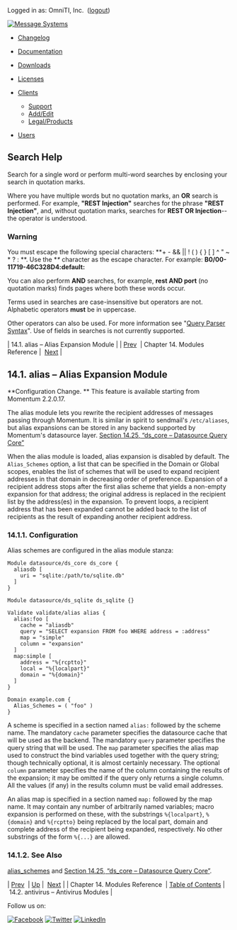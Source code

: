 Logged in as: OmniTI, Inc.  ([logout](https://support.messagesystems.com/logout.php))

[![Message Systems](https://support.messagesystems.com/images/ms-white205.png)](https://support.messagesystems.com/start.php) 

*   [Changelog](https://support.messagesystems.com/start.php?show=changelog)
*   [Documentation](https://support.messagesystems.com/docs/)
*   [Downloads](https://support.messagesystems.com/start.php)

*   [Licenses](https://support.messagesystems.com/license_summary.php)
*   <a href="">Clients</a>
    *   [Support](https://support.messagesystems.com/cs.php)
    *   [Add/Edit](https://support.messagesystems.com/edit_client.php)
    *   [Legal/Products](https://support.messagesystems.com/edit_products.php)
*   [Users](https://support.messagesystems.com/edit_customer.php)

## Search Help

Search for a single word or perform multi-word searches by enclosing your search in quotation marks.

Where you have multiple words but no quotation marks, an **OR** search is performed. For example, **"REST Injection"** searches for the phrase **"REST Injection"**, and, without quotation marks, searches for **REST OR Injection**--the operator is understood.

### Warning

You must escape the following special characters: **+ - && || ! ( ) { } [ ] ^ " ~ * ? : \**. Use the **\** character as the escape character. For example: **B0/00-11719-46C328D4\:default\:**

You can also perform **AND** searches, for example, **rest AND port** (no quotation marks) finds pages where both these words occur.

Terms used in searches are case-insensitive but operators are not. Alphabetic operators **must** be in uppercase.

Other operators can also be used. For more information see "[Query Parser Syntax](https://lucene.apache.org/core/old_versioned_docs/versions/3_0_0/queryparsersyntax.html)". Use of fields in searches is not currently supported.

| 14.1. alias – Alias Expansion Module |
| [Prev](modules.php)  | Chapter 14. Modules Reference |  [Next](modules.antivirus.php) |

## 14.1. alias – Alias Expansion Module

<a class="indexterm" name="idp10396928"></a>

**Configuration Change. ** This feature is available starting from Momentum 2.2.0.17.

The alias module lets you rewrite the recipient addresses of messages passing through Momentum. It is similar in spirit to sendmail's `/etc/aliases`, but alias expansions can be stored in any backend supported by Momentum's datasource layer. [Section 14.25, “ds_core – Datasource Query Core”](modules.ds_core.php "14.25. ds_core – Datasource Query Core")

When the alias module is loaded, alias expansion is disabled by default. The `Alias_Schemes` option, a list that can be specified in the Domain or Global scopes, enables the list of schemes that will be used to expand recipient addresses in that domain in decreasing order of preference. Expansion of a recipient address stops after the first alias scheme that yields a non-empty expansion for that address; the original address is replaced in the recipient list by the address(es) in the expansion. To prevent loops, a recipient address that has been expanded cannot be added back to the list of recipients as the result of expanding another recipient address.

### 14.1.1. Configuration

Alias schemes are configured in the alias module stanza:

```
Module datasource/ds_core ds_core {
  aliasdb [
    uri = "sqlite:/path/to/sqlite.db"
  ]
}

Module datasource/ds_sqlite ds_sqlite {}

Validate validate/alias alias {
  alias:foo [
    cache = "aliasdb"
    query = "SELECT expansion FROM foo WHERE address = :address"
    map = "simple"
    column = "expansion"
  ]
  map:simple [
    address = "%{rcptto}"
    local = "%{localpart}"
    domain = "%{domain}"
  ]
}

Domain example.com {
  Alias_Schemes = ( "foo" )
}
```

A scheme is specified in a section named `alias:` followed by the scheme name. The mandatory `cache` parameter specifies the datasource cache that will be used as the backend. The mandatory `query` parameter specifies the query string that will be used. The `map` parameter specifies the alias map used to construct the bind variables used together with the query string; though technically optional, it is almost certainly necessary. The optional `column` parameter specifies the name of the column containing the results of the expansion; it may be omitted if the query only returns a single column. All the values (if any) in the results column must be valid email addresses.

An alias map is specified in a section named `map:` followed by the map name. It may contain any number of arbitrarily named variables; macro expansion is performed on these, with the substrings `%{localpart}`, `%{domain}` and `%{rcptto}` being replaced by the local part, domain and complete address of the recipient being expanded, respectively. No other substrings of the form `%{...}` are allowed.

### 14.1.2. See Also

[alias_schemes](conf.ref.alias_schemes.php "alias_schemes") and [Section 14.25, “ds_core – Datasource Query Core”](modules.ds_core.php "14.25. ds_core – Datasource Query Core").

| [Prev](modules.php)  | [Up](modules.php) |  [Next](modules.antivirus.php) |
| Chapter 14. Modules Reference  | [Table of Contents](index.php) |  14.2. antivirus – Antivirus Modules |

Follow us on:

[![Facebook](https://support.messagesystems.com/images/icon-facebook.png)](http://www.facebook.com/messagesystems) [![Twitter](https://support.messagesystems.com/images/icon-twitter.png)](http://twitter.com/#!/MessageSystems) [![LinkedIn](https://support.messagesystems.com/images/icon-linkedin.png)](http://www.linkedin.com/company/message-systems)